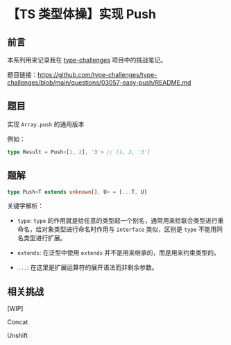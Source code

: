 # 【TS 类型体操】实现 Push

## 前言

本系列用来记录我在 [type-challenges](https://github.com/type-challenges/type-challenges) 项目中的挑战笔记。

题目链接：https://github.com/type-challenges/type-challenges/blob/main/questions/03057-easy-push/README.md

## 题目

实现 `Array.push` 的通用版本

例如：

```ts
type Result = Push<[1, 2], '3'> // [1, 2, '3']
```

## 题解

```ts
type Push<T extends unknown[], U> = [...T, U]
```

关键字解析：

- `type`: `type` 的作用就是给任意的类型起一个别名，通常用来给联合类型进行重命名，给对象类型进行命名时作用与 `interface` 类似，区别是 `type` 不能用同名类型进行扩展。

- `extends`: 在泛型中使用 `extends` 并不是用来继承的，而是用来约束类型的。

- `...`: 在这里是扩展运算符的展开语法而非剩余参数。

## 相关挑战

[WIP]

Concat

Unshift
